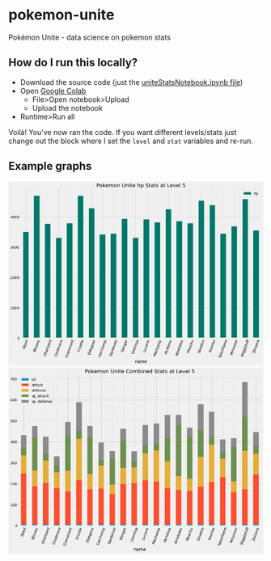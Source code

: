 # pokemon-unite
Pokémon Unite - data science on pokemon stats

## How do I run this locally?
- Download the source code (just the [uniteStatsNotebook.ipynb file](./uniteStatsNotebook.ipynb))
- Open [Google Colab](https://colab.research.google.com/)
    - File>Open notebook>Upload
    - Upload the notebook
- Runtime>Run all

Voilà! You've now ran the code. If you want different levels/stats just change out the block where I set the `level` and `stat` variables and re-run.

## Example graphs
![hp graph at level 5](./graphs/hpLevel5.png)
![overall graph at level 5](./graphs/overallLevel5.png)